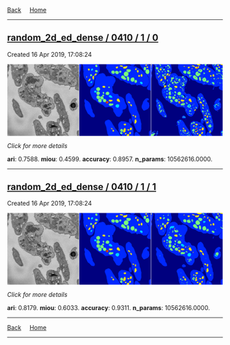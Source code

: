 
[Back](..)&nbsp;&nbsp;&nbsp;&nbsp;&nbsp;[Home](https://leapmanlab.github.io/snapshots)

---

<div class="summary"><a href="0"><h2>random_2d_ed_dense / 0410 / 1 / 0</h2></a><p>Created 16 Apr 2019, 17:08:24
</p><a href="0"><img src="0/media/summary.png" align="center"></a><p>
<i>Click for more details</i>
</p></div>

**ari**: 0.7588. **miou**: 0.4599. **accuracy**: 0.8957. **n_params**: 10562616.0000. 

---

<div class="summary"><a href="1"><h2>random_2d_ed_dense / 0410 / 1 / 1</h2></a><p>Created 16 Apr 2019, 17:08:24
</p><a href="1"><img src="1/media/summary.png" align="center"></a><p>
<i>Click for more details</i>
</p></div>

**ari**: 0.8179. **miou**: 0.6033. **accuracy**: 0.9311. **n_params**: 10562616.0000. 

---

[Back](..)&nbsp;&nbsp;&nbsp;&nbsp;&nbsp;[Home](https://leapmanlab.github.io/snapshots)

---